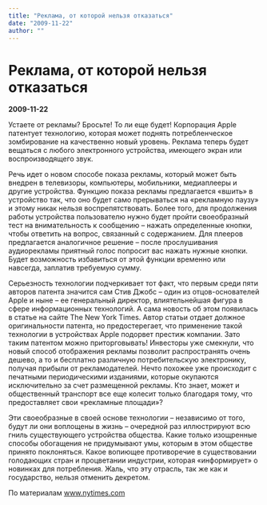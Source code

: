 ```yaml
---
title: "Реклама, от которой нельзя отказаться"
date: "2009-11-22"
author: ""
---
```


# Реклама, от которой нельзя отказаться

**2009-11-22** 

Устаете от рекламы? Бросьте! То ли еще будет! Корпорация Apple патентует технологию, которая может поднять потребленческое зомбирование на качественно новый уровень. Реклама теперь будет вещаться с любого электронного устройства, имеющего экран или воспроизводящего звук.

Речь идет о новом способе показа рекламы, который может быть внедрен в телевизоры, компьютеры, мобильники, медиаплееры и другие устройства. Функцию показа рекламы предлагается «вшить» в устройство так, что оно будет само прерываться на «рекламную паузу» и этому никак нельзя воспрепятствовать. Более того, для продолжения работы устройства пользователю нужно будет пройти своеобразный тест на внимательность к сообщению – нажать определенные кнопки, чтобы ответить на вопрос, связанный с содержанием. Для плееров предлагается аналогичное решение – после прослушивания аудиорекламы приятный голос попросит вас нажать нужные кнопки. Будет возможность избавиться от этой функции временно или навсегда, заплатив требуемую сумму.

Серьезность технологии подчеркивает тот факт, что первым среди пяти авторов патента значится сам Стив Джобс – один из отцов-основателей Apple и ныне – ее генеральный директор, влиятельнейшая фигура в сфере информационных технологий. А сама новость об этом появилась в статье на сайте The New York Times. Автор статьи отдает должное оригинальности патента, но предостерегает, что применение такой технологии в устройствах Apple подорвет престиж компании. Зато таким патентом можно приторговывать! Инвесторы уже смекнули, что новый способ отображения рекламы позволит распространять очень дешево, а то и бесплатно различную потребительскую электронику, получая прибыли от рекламодателей. Нечто похожее уже происходит с печатными периодическими изданиями, которые окупаются исключительно за счет размещенной рекламы. Кто знает, может и общественный транспорт все еще колесит только благодаря тому, что предоставляет свои «рекламные площади»?

Эти своеобразные в своей основе технологии – независимо от того, будут ли они воплощены в жизнь – очередной раз иллюстрируют всю гниль существующего устройства общества. Какие только изощренные способы обогащения не придумывают умы, которым в этом обществе принято поклоняться. Какое вопиющее противоречие в существовании голодающих стран и процветании индустрии, которая «информирует» о новинках для потребления. Жаль, что эту отрасль, так же как и государство, нельзя отменить декретом.

По материалам www.nytimes.com